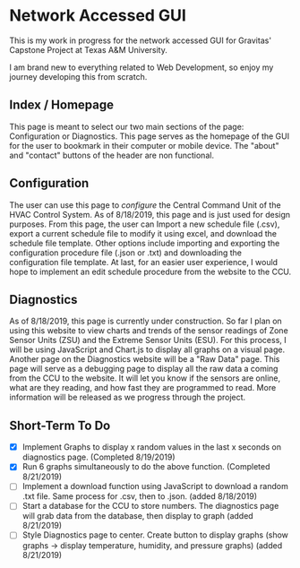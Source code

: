 # Network Accessed GUI
This is my work in progress for the network accessed GUI for Gravitas' Capstone Project at Texas A&M University.

I am brand new to everything related to Web Development, so enjoy my journey developing this from scratch.

## Index / Homepage
This page is meant to select our two main sections of the page: Configuration or
Diagnostics. This page serves as the homepage of the GUI for the user to bookmark in their
computer or mobile device. The "about" and "contact" buttons of the header are non functional.

## Configuration
  The user can use this page to *configure* the Central Command Unit of the HVAC
Control System. As of 8/18/2019, this page and is just used for design purposes.
From this page, the user can Import a new schedule file (.csv), export a current
schedule file to modify it using excel, and download the schedule file template.
Other options include importing and exporting the configuration procedure file (.json or .txt)
and downloading the configuration file template. At last, for an easier user experience,
I would hope to implement an edit schedule procedure from the website to the CCU.

## Diagnostics
As of 8/18/2019, this page is currently under construction. So far I plan on using this website to view
charts and trends of the sensor readings of Zone Sensor Units (ZSU) and the Extreme Sensor Units (ESU).
For this process, I will be using JavaScript and Chart.js to display all graphs on a visual page.
Another page on the Diagnostics website will be a "Raw Data" page.
This page will serve as a debugging page to display all the raw data a coming from the CCU to the website.
It will let you know if the sensors are online, what are they reading, and how fast they are programmed to read. More information will be released as we progress through the project.

## Short-Term To Do
- [x] Implement Graphs to display x random values in the last x seconds on diagnostics page. (Completed 8/19/2019)
- [x] Run 6 graphs simultaneously to do the above function. (Completed 8/21/2019)
- [ ] Implement a download function using JavaScript to download a random .txt file. Same process for .csv, then to .json. (added 8/18/2019)
- [ ] Start a database for the CCU to store numbers. The diagnostics page will grab data from the database, then display to graph (added 8/21/2019)
- [ ] Style Diagnostics page to center. Create button to display graphs (show graphs -> display temperature, humidity, and pressure graphs) (added 8/21/2019)
